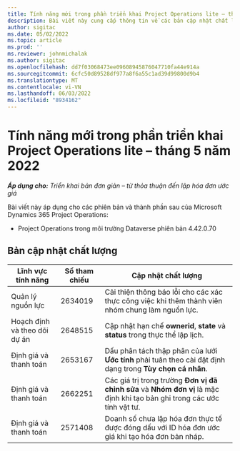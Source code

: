```yaml
---
title: Tính năng mới trong phần triển khai Project Operations lite – tháng 5 năm 2022
description: Bài viết này cung cấp thông tin về các bản cập nhật chất lượng có trong lần triển khai bản đơn giản của Microsoft Dynamics 365 Project Operations phát hành vào tháng 5 năm 2022.
author: sigitac
ms.date: 05/02/2022
ms.topic: article
ms.prod: ''
ms.reviewer: johnmichalak
ms.author: sigitac
ms.openlocfilehash: dd7f03068473ee09608945876047710fa44e914a
ms.sourcegitcommit: 6cfc50d89528df977a8f6a55c1ad39d99800d9b4
ms.translationtype: MT
ms.contentlocale: vi-VN
ms.lasthandoff: 06/03/2022
ms.locfileid: "8934162"
---
```

# <a name="whats-new-may-2022---project-operations-lite-deployment"></a>Tính năng mới trong phần triển khai Project Operations lite – tháng 5 năm 2022

_**Áp dụng cho:** Triển khai bản đơn giản – từ thỏa thuận đến lập hóa đơn ước giá_

Bài viết này áp dụng cho các phiên bản và thành phần sau của Microsoft Dynamics 365 Project Operations:

- Project Operations trong môi trường Dataverse phiên bản 4.42.0.70

## <a name="quality-updates"></a>Bản cập nhật chất lượng

| Lĩnh vực tính năng | Số tham chiếu | Cập nhật chất lượng |
| --- | --- | --- |
| Quản lý nguồn lực | 2634019 | Cải thiện thông báo lỗi cho các xác thực công việc khi thêm thành viên nhóm chung làm nguồn lực. |
| Hoạch định và theo dõi dự án | 2648515 | Cập nhật hạn chế **ownerid**, **state** và **status** trong thực thể lập lịch. |
| Định giá và thanh toán | 2653167 | Dấu phân tách thập phân của lưới **Ước tính** phải tuân theo cài đặt định dạng trong **Tùy chọn cá nhân**. |
| Định giá và thanh toán| 2662251 | Các giá trị trong trường **Đơn vị đã chỉnh sửa** và **Nhóm đơn vị** là mặc định khi tạo bản ghi trong các ước tính vật tư. |
| Định giá và thanh toán| 2571408 | Doanh số chưa lập hóa đơn thực tế được đóng dấu với ID hóa đơn ước giá khi tạo hóa đơn bản nháp. |
